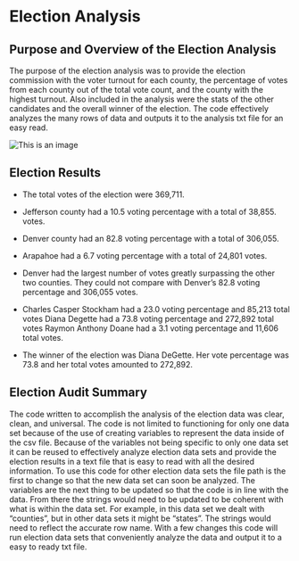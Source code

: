 # Election Analysis

## Purpose and Overview of the Election Analysis
   The purpose of the election analysis was to provide the election commission with the voter turnout for each county, the percentage of votes from each county out of the total vote count, and the county with the highest turnout. Also included in the analysis were the stats of the other candidates and the overall winner of the election. The code effectively analyzes the many rows of data and outputs it to the analysis txt file for an easy read. 
   
   ![This is an image](https://github.com/lilydarby8/Election_Analysis/issues/1#issue-1289336243)

## Election Results
- The total votes of the election were 369,711.
- Jefferson county had a 10.5 voting percentage with a total of 38,855. votes.
- Denver county had an 82.8 voting percentage with a total of 306,055.
- Arapahoe had a 6.7 voting percentage with a total of 24,801 votes.

- Denver had the largest number of votes greatly surpassing the other two counties. They could not compare with Denver’s 82.8 voting percentage and 306,055 votes. 

- Charles Casper Stockham had a 23.0 voting percentage and 85,213 total votes
   Diana Degette had a 73.8 voting percentage and 272,892 total votes
   Raymon Anthony Doane had a 3.1 voting percentage and 11,606 total votes.

- The winner of the election was Diana DeGette. Her vote percentage was 73.8 and her total votes amounted to 272,892.


## Election Audit Summary
  The code written to accomplish the analysis of the election data was clear, clean, and universal. The code is not limited to functioning for only one data set because of the use of creating variables to represent the data inside of the csv file. Because of the variables not being specific to only one data set it can be reused to effectively analyze election data sets and provide the election results in a text file that is easy to read with all the desired information. To use this code for other election data sets the file path is the first to change so that the new data set can soon be analyzed. The variables are the next thing to be updated so that the code is in line with the data. From there the strings would need to be updated to be coherent with what is within the data set. For example, in this data set we dealt with “counties”, but in other data sets it might be “states”. The strings would need to reflect the accurate row name. With a few changes this code will run election data sets that conveniently analyze the data and output it to a easy to ready txt file. 
  
  

